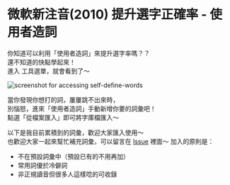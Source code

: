 # 微軟新注音(2010) 提升選字正確率 - 使用者造詞

你知道可以利用「使用者造詞」來提升選字率嗎？？<br>
還不知道的快點學起來！<br>
進入 工具選單，就會看到了～
  
![screenshot for accessing self-define-words](https://pic.pimg.tw/davidhu0903ex3/1462811409-121240557.png)

當你發現你想打的詞，屢屢跳不出來時，<br>
別惱怒，進來「使用者造詞」手動新增你要的詞彙吧！<br>
點選「從檔案匯入」即可將字庫檔匯入～

以下是我目前累積到的詞彙，歡迎大家匯入使用～<br>
也歡迎大家一起來幫忙補充詞彙，可以留言在 [Issue](https://github.com/davidhcefx/Microsoft-IME-2010-XinZhuYing/issues) 裡面～
加入的原則是：
- 不在預設詞彙中（預設已有的不用再加）
- 常用詞優於冷僻詞
- 非正規讀音但很多人這樣唸的可收錄

